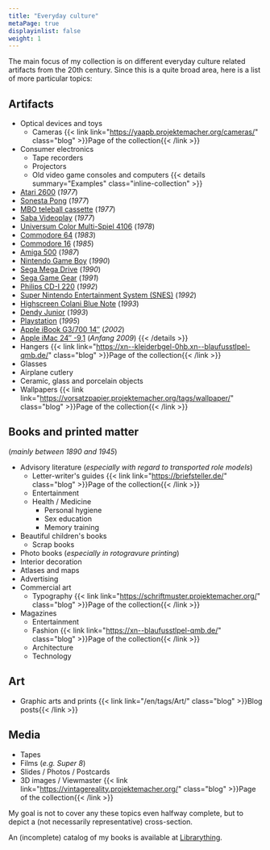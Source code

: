 ```yaml
---
title: "Everyday culture"
metaPage: true
displayinlist: false
weight: 1
---
```


The main focus of my collection is on different everyday culture related artifacts from the 20th century. Since this is a quite broad area, here is a list of more particular topics:

## Artifacts
* Optical devices and toys
  * Cameras {{< link link="https://yaapb.projektemacher.org/cameras/" class="blog" >}}Page of the collection{{< /link >}}
* Consumer electronics
  * Tape recorders
  * Projectors
  * Old video game consoles and computers {{< details summary="Examples" class="inline-collection" >}}
* [Atari 2600](https://de.wikipedia.org/wiki/Atari_2600) (*1977*)
* [Sonesta Pong](https://consollection.de/de/model/pong) (*1977*)
* [MBO teleball cassette](https://retroconsoles.fandom.com/wiki/MBO#MBO_teleball_cassette_I_&_II) (*1977*)
* [Saba Videoplay](http://www.8bit-homecomputermuseum.at/computer/saba_videoplay.html) (*1977*)
* [Universum Color Multi-Spiel 4106](https://retroconsoles.fandom.com/wiki/Universum_TV_Multispiel#Universum_Color_Multispiel_4106) (*1978*)
* [Commodore 64](https://en.wikipedia.org/wiki/Commodore_64) (*1983*)
* [Commodore 16](https://en.wikipedia.org/wiki/Commodore_16) (*1985*)
* [Amiga 500](https://en.wikipedia.org/wiki/Amiga_500) (*1987*)
* [Nintendo Game Boy](https://en.wikipedia.org/wiki/Game_Boy)  (*1990*)
* [Sega Mega Drive](https://en.wikipedia.org/wiki/Sega_Genesis) (*1990*)
* [Sega Game Gear](https://en.wikipedia.org/wiki/Game_Gear) (*1991*)
* [Philips CD-I  220](http://www.classiccomputer.de/phi/phicdi220.htm) (*1992*)
* [Super Nintendo Entertainment System (SNES)](https://en.wikipedia.org/wiki/Super_Nintendo_Entertainment_System) (*1992*)
* [Highscreen Colani Blue Note](https://macdat.net/laptops/highscreen/bluenote.html) (*1993*)
* [Dendy Junior](https://en.wikipedia.org/wiki/Dendy)  (*1993*)
* [Playstation](https://en.wikipedia.org/wiki/PlayStation) (*1995*)
* [Apple iBook G3/700 14″](https://en.wikipedia.org/wiki/IBook#iBook_G3_Dual_USB_(%22Snow%22;_2001-2003)) (*2002*)
* [Apple iMac 24″ -9,1](https://en.wikipedia.org/wiki/IMac_(Intel-based)#2nd_generation:_Aluminum_iMac) (*Anfang 2009*)
{{< /details >}}
* Hangers {{< link link="https://xn--kleiderbgel-0hb.xn--blaufusstlpel-qmb.de/" class="blog" >}}Page of the collection{{< /link >}}
* Glasses
* Airplane cutlery
* Ceramic, glass and porcelain objects
* Wallpapers {{< link link="https://vorsatzpapier.projektemacher.org/tags/wallpaper/" class="blog" >}}Page of the collection{{< /link >}}

## Books and printed matter
 (*mainly between 1890 and 1945*)
* Advisory literature (*especially with regard to transported role models*)
  * Letter-writer's guides {{< link link="https://briefsteller.de/" class="blog" >}}Page of the collection{{< /link >}}
  * Entertainment
  * Health / Medicine
    * Personal hygiene
    * Sex education
    * Memory training
* Beautiful children's books
  * Scrap books
* Photo books (*especially in rotogravure printing*)
* Interior decoration
* Atlases and maps
* Advertising
* Commercial art
  * Typography {{< link link="https://schriftmuster.projektemacher.org/" class="blog" >}}Page of the collection{{< /link >}}
* Magazines
  * Entertainment
  * Fashion {{< link link="https://xn--blaufusstlpel-qmb.de/" class="blog" >}}Page of the collection{{< /link >}}
  * Architecture
  * Technology

## Art
* Graphic arts and prints {{< link link="/en/tags/Art/" class="blog" >}}Blog posts{{< /link >}}

## Media
* Tapes
* Films (*e.g. Super 8*)
* Slides / Photos / Postcards
* 3D images / Viewmaster {{< link link="https://vintagereality.projektemacher.org/" class="blog" >}}Page of the collection{{< /link >}}

My goal is not to cover any these topics even halfway complete, but to depict a (not necessarily representative) cross-section.

An (incomplete) catalog of my books is available at [Librarything](https://www.librarything.com/profile/cmahnke).

